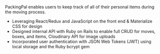 PackingPal enables users to keep track of all of their personal items during the moving process.

+ Leveraging React/Redux and JavaScript on the front end & Materialize CSS for design
+ Designed internal API with Ruby on Rails to enable full CRUD for moves, boxes, and items, Cloudinary API for image uploads
+ Incorporated user authentication with JSON Web Tokens (JWT) using local storage and the Ruby bcrypt gem
